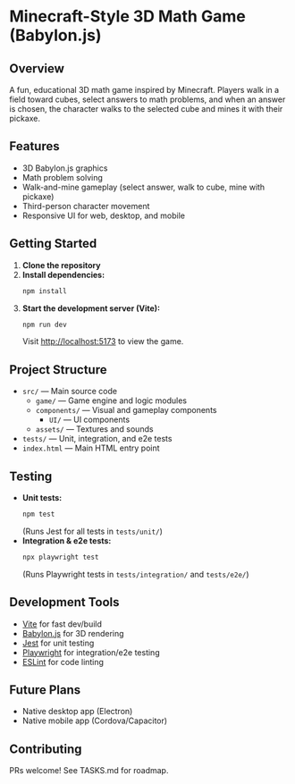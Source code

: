 # Minecraft-Style 3D Math Game (Babylon.js)

## Overview
A fun, educational 3D math game inspired by Minecraft. Players walk in a field toward cubes, select answers to math problems, and when an answer is chosen, the character walks to the selected cube and mines it with their pickaxe.

## Features
- 3D Babylon.js graphics
- Math problem solving
- Walk-and-mine gameplay (select answer, walk to cube, mine with pickaxe)
- Third-person character movement
- Responsive UI for web, desktop, and mobile

## Getting Started

1. **Clone the repository**
2. **Install dependencies:**
   ```sh
   npm install
   ```
3. **Start the development server (Vite):**
   ```sh
   npm run dev
   ```
   Visit [http://localhost:5173](http://localhost:5173) to view the game.

## Project Structure
- `src/` — Main source code
  - `game/` — Game engine and logic modules
  - `components/` — Visual and gameplay components
    - `UI/` — UI components
  - `assets/` — Textures and sounds
- `tests/` — Unit, integration, and e2e tests
- `index.html` — Main HTML entry point

## Testing
- **Unit tests:**
  ```sh
  npm test
  ```
  (Runs Jest for all tests in `tests/unit/`)
- **Integration & e2e tests:**
  ```sh
  npx playwright test
  ```
  (Runs Playwright tests in `tests/integration/` and `tests/e2e/`)

## Development Tools
- [Vite](https://vitejs.dev/) for fast dev/build
- [Babylon.js](https://www.babylonjs.com/) for 3D rendering
- [Jest](https://jestjs.io/) for unit testing
- [Playwright](https://playwright.dev/) for integration/e2e testing
- [ESLint](https://eslint.org/) for code linting

## Future Plans
- Native desktop app (Electron)
- Native mobile app (Cordova/Capacitor)

## Contributing
PRs welcome! See TASKS.md for roadmap.
